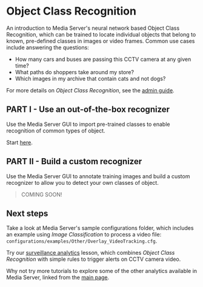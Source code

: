 # Object Class Recognition

An introduction to Media Server's neural network based Object Class Recognition, which can be trained to locate individual objects that belong to known, pre-defined classes in images or video frames.  Common use cases include answering the questions:

- How many cars and buses are passing this CCTV camera at any given time?
- What paths do shoppers take around my store?
- Which images in my archive that contain cats and not dogs?

For more details on *Object Class Recognition*, see the [admin guide](https://www.microfocus.com/documentation/idol/IDOL_12_13/MediaServer_12.13_Documentation/Guides/html/index.html#Operations/Analyze/ObjectLocalization.htm).

## PART I - Use an out-of-the-box recognizer

Use the Media Server GUI to import pre-trained classes to enable recognition of common types of object.

Start [here](PART_I.md).

## PART II - Build a custom recognizer

Use the Media Server GUI to annotate training images and build a custom recognizer to allow you to detect your own classes of object.

<!-- Start [here](PART_II.md). -->

> COMING SOON!

## Next steps

Take a look at Media Server's sample configurations folder, which includes an example using *Image Classification* to process a video file: `configurations/examples/Other/Overlay_VideoTracking.cfg`.

Try our [surveillance analytics](../surveillance/README.md) lesson, which combines *Object Class Recognition* with simple rules to trigger alerts on CCTV camera video.

Why not try more tutorials to explore some of the other analytics available in Media Server, linked from the [main page](../../README.md).
